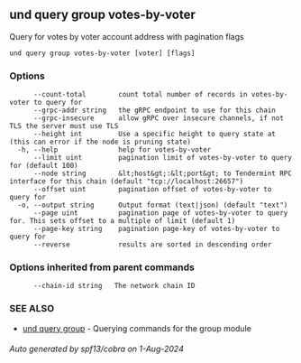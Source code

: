 ## und query group votes-by-voter

Query for votes by voter account address with pagination flags

```
und query group votes-by-voter [voter] [flags]
```

### Options

```
      --count-total        count total number of records in votes-by-voter to query for
      --grpc-addr string   the gRPC endpoint to use for this chain
      --grpc-insecure      allow gRPC over insecure channels, if not TLS the server must use TLS
      --height int         Use a specific height to query state at (this can error if the node is pruning state)
  -h, --help               help for votes-by-voter
      --limit uint         pagination limit of votes-by-voter to query for (default 100)
      --node string        &lt;host&gt;:&lt;port&gt; to Tendermint RPC interface for this chain (default "tcp://localhost:26657")
      --offset uint        pagination offset of votes-by-voter to query for
  -o, --output string      Output format (text|json) (default "text")
      --page uint          pagination page of votes-by-voter to query for. This sets offset to a multiple of limit (default 1)
      --page-key string    pagination page-key of votes-by-voter to query for
      --reverse            results are sorted in descending order
```

### Options inherited from parent commands

```
      --chain-id string   The network chain ID
```

### SEE ALSO

* [und query group](und_query_group.md)	 - Querying commands for the group module

###### Auto generated by spf13/cobra on 1-Aug-2024
